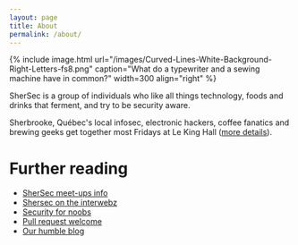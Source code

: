 ```yaml
---
layout: page
title: About
permalink: /about/
---
```


{% include image.html url="/images/Curved-Lines-White-Background-Right-Letters-fs8.png" caption="What do a typewriter and a sewing machine have in common?" width=300 align="right" %}

SherSec is a group of individuals who like all things technology, foods and drinks that ferment, and try to be security aware.

Sherbrooke, Québec's local infosec, electronic hackers, coffee fanatics and brewing geeks get together most Fridays at Le King Hall ([more details](/blog/2015/05/meetups)).


# Further reading
* [SherSec meet-ups info](/about/meetups.html)
* [Shersec on the interwebz](/about/recursion.html)
* [Security for noobs](/about/sec4noobs.html)
* [Pull request welcome ](/about/pullrequest.html)
* [Our humble blog](/blog)
